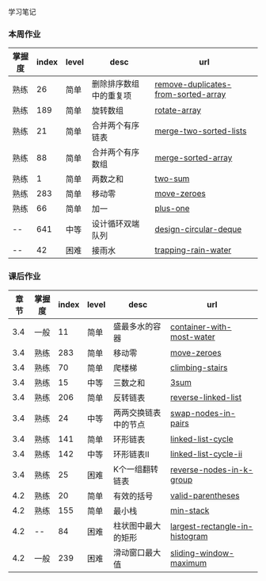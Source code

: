 学习笔记

### 本周作业
掌握度 | index | level | desc | url
---|---|---|---|---
熟练 | 26 | 简单 | 删除排序数组中的重复项 | [remove-duplicates-from-sorted-array](https://leetcode-cn.com/problems/remove-duplicates-from-sorted-array)
熟练 | 189 | 简单 | 旋转数组 | [rotate-array](https://leetcode-cn.com/problems/rotate-array)
熟练 | 21 | 简单 | 合并两个有序链表 | [merge-two-sorted-lists](https://leetcode-cn.com/problems/merge-two-sorted-lists)
熟练 | 88 | 简单 | 合并两个有序数组 | [merge-sorted-array](https://leetcode-cn.com/problems/merge-sorted-array)
熟练 | 1 | 简单 | 两数之和 | [two-sum](https://leetcode-cn.com/problems/two-sum)
熟练 | 283 | 简单 | 移动零 | [move-zeroes](https://leetcode-cn.com/problems/move-zeroes)
熟练 | 66 | 简单 | 加一 | [plus-one](https://leetcode-cn.com/problems/plus-one)
-- | 641 | 中等 | 设计循环双端队列 | [design-circular-deque](https://leetcode-cn.com/problems/design-circular-deque)
-- | 42 | 困难 | 接雨水 | [trapping-rain-water](https://leetcode-cn.com/problems/trapping-rain-water)

### 课后作业
章节 | 掌握度 | index | level | desc | url
---|---|---|---|---|---
3.4 | 一般 | 11 | 简单| 盛最多水的容器 | [container-with-most-water](https://leetcode-cn.com/problems/container-with-most-water)
3.4 | 熟练 | 283 | 简单| 移动零 | [move-zeroes](https://leetcode-cn.com/problems/move-zeroes)
3.4 | 熟练 | 70 | 简单 | 爬楼梯 | [climbing-stairs](https://leetcode-cn.com/problems/climbing-stairs)
3.4 | 熟练 | 15 | 中等 | 三数之和 | [3sum](https://leetcode-cn.com/problems/3sum)
3.4 | 熟练 | 206 | 简单 | 反转链表 | [reverse-linked-list](https://leetcode-cn.com/problems/reverse-linked-list)
3.4 | 熟练 | 24 | 中等 | 两两交换链表中的节点 | [swap-nodes-in-pairs](https://leetcode-cn.com/problems/swap-nodes-in-pairs)
3.4 | 熟练 | 141 | 简单 | 环形链表 | [linked-list-cycle](https://leetcode-cn.com/problems/linked-list-cycle)
3.4 | 熟练 | 142 | 中等 | 环形链表II | [linked-list-cycle-ii](https://leetcode-cn.com/problems/linked-list-cycle-ii)
3.4 | 熟练 | 25| 困难 | K个一组翻转链表 | [reverse-nodes-in-k-group](https://leetcode-cn.com/problems/reverse-nodes-in-k-group)
4.2 | 熟练 | 20 | 简单 | 有效的括号 | [valid-parentheses](https://leetcode-cn.com/problems/valid-parentheses)
4.2 | 熟练 | 155 | 简单 | 最小栈 | [min-stack](https://leetcode-cn.com/problems/min-stack)
4.2 | -- | 84 | 困难 | 柱状图中最大的矩形 | [largest-rectangle-in-histogram](https://leetcode-cn.com/problems/largest-rectangle-in-histogram)
4.2 | 一般 | 239 | 困难 | 滑动窗口最大值 | [sliding-window-maximum](https://leetcode-cn.com/problems/sliding-window-maximum)

